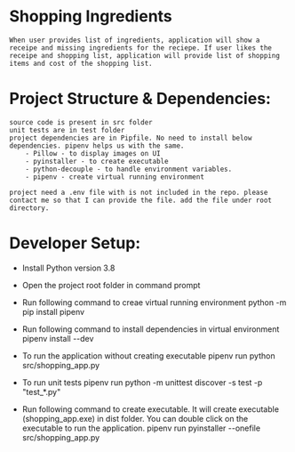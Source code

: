 # Shopping Ingredients 
    When user provides list of ingredients, application will show a receipe and missing ingredients for the reciepe. If user likes the receipe and shopping list, application will provide list of shopping items and cost of the shopping list.

# Project Structure & Dependencies:
    source code is present in src folder
    unit tests are in test folder
    project dependencies are in Pipfile. No need to install below dependencies. pipenv helps us with the same. 
        - Pillow - to display images on UI
        - pyinstaller - to create executable
        - python-decouple - to handle environment variables.
        - pipenv - create virtual running environment

    project need a .env file with is not included in the repo. please contact me so that I can provide the file. add the file under root directory.

# Developer Setup: 

* Install Python version 3.8

* Open the project root folder in command prompt 

* Run following command to creae virtual running environment
    python -m pip install pipenv

* Run following command to install dependencies in virtual environment
    pipenv install --dev

* To run the application without creating executable 
    pipenv run python src/shopping_app.py

* To run unit tests
    pipenv run python -m unittest discover -s test -p "test_*.py"

* Run following command to create executable. It will create executable (shopping_app.exe) in dist folder. You can double click on the executable to run the application. 
    pipenv run pyinstaller --onefile  src/shopping_app.py

 

